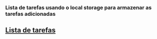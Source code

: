 ### Lista de tarefas usando o local storage para armazenar as tarefas adicionadas

## [Lista de tarefas](https://henryke10x10.github.io/Lista-de-tarefas/)

